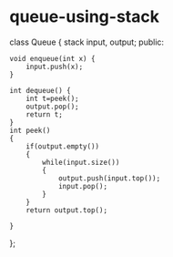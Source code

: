 # queue-using-stack
class Queue {
    stack<int> input, output;
public:

    void enqueue(int x) {
        input.push(x);
    }

    int dequeue() {
        int t=peek();
        output.pop();
        return t;
    }
    int peek()
    {
        if(output.empty())
        {
            while(input.size())
            {
                output.push(input.top());
                input.pop();
            }
        }
        return output.top();
        
    }
};
